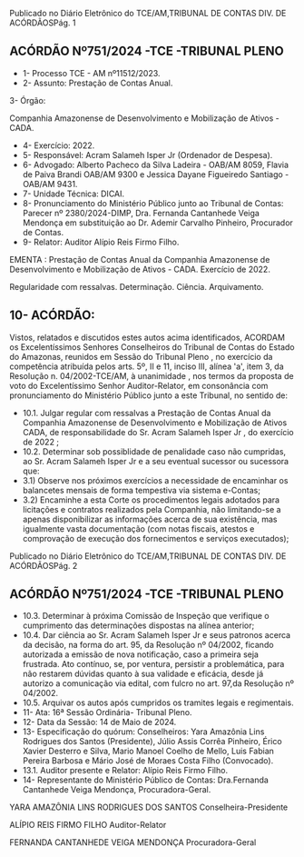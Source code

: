 Publicado  no  Diário  Eletrônico do TCE/AM,TRIBUNAL DE CONTAS DIV. DE ACÓRDÃOSPág. 1

## ACÓRDÃO Nº751/2024 -TCE -TRIBUNAL PLENO

- 1- Processo TCE - AM nº11512/2023.
- 2- Assunto: Prestação de Contas Anual.

3- Órgão:

Companhia Amazonense de Desenvolvimento e Mobilização de Ativos - CADA.

- 4- Exercício: 2022.
- 5- Responsável: Acram Salameh Isper Jr (Ordenador de Despesa).
- 6- Advogado: Alberto Pacheco da Silva Ladeira - OAB/AM 8059, Flavia de Paiva Brandi OAB/AM 9300 e Jessica Dayane Figueiredo Santiago - OAB/AM 9431.
- 7- Unidade Técnica: DICAI.
- 8- Pronunciamento  do  Ministério  Público  junto  ao  Tribunal  de  Contas: Parecer  nº 2380/2024-DIMP, Dra. Fernanda Cantanhede Veiga Mendonça em substituição ao Dr. Ademir Carvalho Pinheiro, Procurador de Contas.
- 9- Relator: Auditor Alípio Reis Firmo Filho.

EMENTA : Prestação de Contas Anual da Companhia  Amazonense  de  Desenvolvimento  e Mobilização de Ativos - CADA. Exercício de 2022.

Regularidade com ressalvas. Determinação. Ciência. Arquivamento.

## 10-  ACÓRDÃO:

Vistos, relatados e discutidos estes autos acima identificados, ACORDAM os Excelentíssimos Senhores Conselheiros do Tribunal de Contas do Estado do Amazonas, reunidos em Sessão do Tribunal Pleno , no exercício da competência atribuída pelos arts. 5º, II e 11, inciso III, alínea 'a', item 3, da Resolução n. 04/2002-TCE/AM, à unanimidade , nos termos da proposta de voto do Excelentíssimo Senhor Auditor-Relator, em consonância com pronunciamento do Ministério Público junto a este Tribunal, no sentido de:

- 10.1. Julgar  regular  com  ressalvas a Prestação  de  Contas  Anual  da Companhia Amazonense de Desenvolvimento e Mobilização de Ativos CADA,  de  responsabilidade do Sr. Acram  Salameh  Isper  Jr , do exercício de 2022 ;
- 10.2. Determinar sob possiblidade de penalidade caso não cumpridas, ao Sr. Acram Salameh Isper Jr e a seu eventual sucessor ou sucessora que:
- 3.1) Observe nos próximos exercícios a necessidade de encaminhar os balancetes mensais de forma tempestiva via sistema e-Contas;
- 3.2) Encaminhe a esta Corte os procedimentos legais adotados para licitações e contratos realizados pela Companhia, não limitando-se a apenas disponibilizar as informações acerca de sua existência, mas igualmente  vasta documentação  (com  notas  fiscais,  atestos e comprovação de execução dos fornecimentos e serviços executados);

Publicado  no  Diário  Eletrônico do TCE/AM,TRIBUNAL DE CONTAS DIV. DE ACÓRDÃOSPág. 2

## ACÓRDÃO Nº751/2024 -TCE -TRIBUNAL PLENO

- 10.3. Determinar à próxima Comissão de Inspeção que verifique o cumprimento das determinações dispostas na alínea anterior;
- 10.4. Dar ciência ao Sr. Acram Salameh Isper Jr e seus patronos acerca da decisão, na  forma  do  art. 95, da Resolução  nº  04/2002,  ficando autorizada a emissão de nova notificação, caso a primeira seja frustrada. Ato contínuo, se, por ventura, persistir a problemática, para não restarem dúvidas quanto à sua validade e eficácia, desde já autorizo a comunicação via edital, com fulcro no art. 97,da Resolução nº 04/2002.
- 10.5. Arquivar os autos após cumpridos os tramites legais e regimentais.
- 11-  Ata: 16ª Sessão Ordinária- Tribunal Pleno.
- 12-  Data da Sessão: 14 de Maio de 2024.
- 13-  Especificação  do  quórum: Conselheiros:  Yara  Amazônia  Lins  Rodrigues  dos Santos (Presidente), Júlio Assis Corrêa Pinheiro, Érico Xavier Desterro e Silva, Mario Manoel Coelho de Mello, Luis Fabian Pereira Barbosa e Mário José de Moraes Costa Filho (Convocado).
- 13.1. Auditor presente e Relator: Alípio Reis Firmo Filho.
- 14-  Representante do Ministério Público de Contas: Dra.Fernanda Cantanhede Veiga Mendonça, Procuradora-Geral.

YARA AMAZÔNIA LINS RODRIGUES DOS SANTOS Conselheira-Presidente

ALÍPIO REIS FIRMO FILHO Auditor-Relator

FERNANDA CANTANHEDE VEIGA MENDONÇA Procuradora-Geral